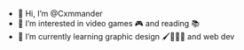 - 👋 Hi, I’m @Cxmmander
- 👀 I’m interested in video games 🎮 and reading 📚
- 🌱 I’m currently learning graphic design 🖌️👩🏻‍💻 and web dev


<!---
Cxmmander/Cxmmander is a ✨ special ✨ repository because its `README.md` (this file) appears on your GitHub profile.
You can click the Preview link to take a look at your changes.
--->
